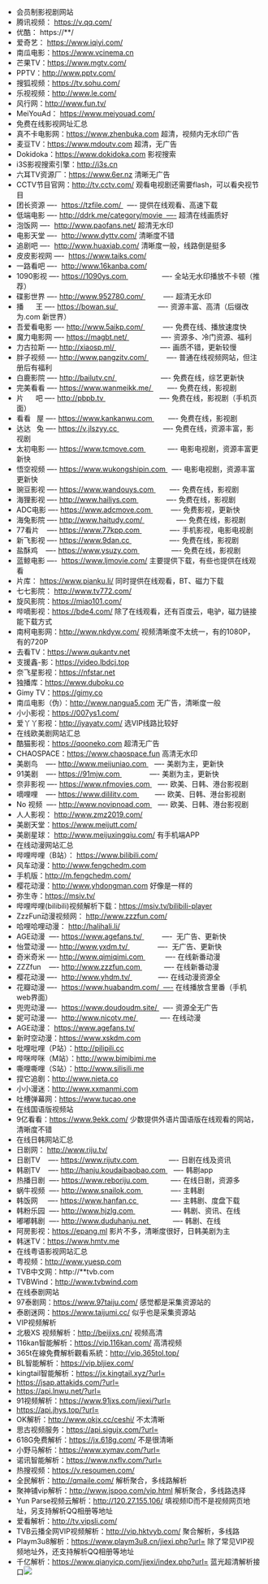 - 会员制影视剧网站
- 腾讯视频： https://v.qq.com/
- 优酷： https://**/
- 爱奇艺： https://www.iqiyi.com/
- 南瓜电影：https://www.vcinema.cn
- 芒果TV：https://www.mgtv.com/
- PPTV：http://www.pptv.com/
- 搜狐视频：https://tv.sohu.com/
- 乐视视频：http://www.le.com/
- 风行网：http://www.fun.tv/
- MeiYouAd： https://www.meiyouad.com/
- 免费在线影视网址汇总
- 真不卡电影网：https://www.zhenbuka.com 超清，视频内无水印广告
- 麦豆TV：https://www.mdoutv.com 超清，无广告
- Dokidoka：https://www.dokidoka.com 影视搜索
- i3S影视搜索引擎：http://i3s.cn
- 六耳TV资源厂：https://www.6er.nz 清晰无广告
- CCTV节目官网：http://tv.cctv.com/ 观看电视剧还需要flash，可以看央视节目
- 团长资源 —-  https://tzfile.com/   —- 提供在线观看、高速下载
- 低端电影 —- http://ddrk.me/category/movie  —- 超清在线画质好
- 泡饭网 —-  http://www.paofans.net/ 超清无水印
- 电影天堂 —-  http://www.dyttv.com/ 清晰度不错
- 追剧吧 —-  http://www.huaxiab.com/ 清晰度一般，线路倒是挺多
- 皮皮影视网 —-  https://www.taiks.com/
- 一路看吧 —-  http://www.16kanba.com/
- 1090影视 —- https://1090ys.com                  —- 全站无水印播放不卡顿（推荐）
- 碟影世界 —- http://www.952780.com/          —- 超清无水印
- 播      王 —- https://bowan.su/                     —- 资源丰富、高清（后缀改为.com 新世界）
- 吾爱看电影 —- http://www.5aikp.com/          —- 免费在线、播放速度快
- 魔力电影网 —- https://magbt.net/                 —- 资源多、冷门资源、福利
- 力古拉斯 —- http://xiaosp.ml/                       —- 画质不错，更新较慢
- 胖子视频 —- http://www.pangzitv.com/          —- 普通在线视频网站，但注册后有福利
- 白鹿影院 —- http://bailutv.cn/                       —- 免费在线，综艺更新快
- 完美看看 —- https://www.wanmeikk.me/        —- 免费在线，影视剧
- 片      吧 —- http://pbpb.tv                            —- 免费在线，影视剧（手机页面）
- 看看   屋 —- https://www.kankanwu.com        —- 免费在线，影视剧
- 达达   兔 —- https://v.jlszyy.cc                       —- 免费在线，资源丰富，影视剧
- 太初电影 —- https://www.tcmove.com            —- 电影电视剧，资源丰富更新快
- 悟空视频 —- https://www.wukongshipin.com   —- 电影电视剧，资源丰富更新快
- 豌豆影视 —- https://www.wandouys.com        —- 免费在线，影视剧
- 海狸影视 —- http://www.hailiys.com               —- 免费在线，影视剧
- ADC电影 —- https://www.adcmove.com          —- 免费影视，更新快
- 海兔影院 —- http://www.haitudy.com/                 —- 免费在线，影视剧
- 77看片    —- https://www.77kpp.com               —- 手机影视，电影电视剧
- 新飞影视 —- https://www.9dan.cc                    —- 免费在线，影视剧
- 盐酥鸡    —- https://www.ysuzy.com                 —- 免费在线，影视剧
- 蓝鲸电影 —-  https://www.ljmovie.com/ 主要提供下载，有些也提供在线观看
- 片库： https://www.pianku.li/ 同时提供在线观看，BT、磁力下载
- 七七影院： http://www.tv772.com/
- 旋风影院：https://miao101.com/
- 哔嘀影视：https://bde4.com/ 除了在线观看，还有百度云，电驴，磁力链接能下载方式
- 南柯电影网：http://www.nkdyw.com/ 视频清晰度不太统一，有的1080P，有的720P
- 去看TV：https://www.qukantv.net
- 支援鑫-影：https://video.lbdcj.top
- 奈飞星影视：https://nfstar.net
- 独播库：https://www.duboku.co
- Gimy TV：https://gimy.co
- 南瓜电影（伪）：http://www.nangua5.com 无广告，清晰度一般
- 小小影视：https://007ys1.com/
- 爱丫丫影视：http://iyayatv.com/ 选VIP线路比较好
- 在线欧美剧网站汇总
- 酷猫影视：https://qooneko.com 超清无广告
- CHAOSPACE：https://www.chaospace.fun 高清无水印
- 美剧鸟    —- http://www.meijuniao.com    —- 美剧为主，更新快
- 91美剧    —- https://91mjw.com               —- 美剧为主，更新快
- 奈非影视 —- https://www.nfmovies.com    —- 欧美、日韩、港台影视剧
- 嘀哩哩    —- https://www.dililitv.com         —- 欧美、日韩、港台影视剧
- No 视频  —- http://www.novipnoad.com    —- 欧美、日韩、港台影视剧
- 人人影视： http://www.zmz2019.com/
- 美剧天堂：https://www.meijutt.com/
- 美剧星球： http://www.meijuxingqiu.com/ 有手机端APP
- 在线动漫网站汇总
- 哔哩哔哩（B站）： https://www.bilibili.com/
- 风车动漫：http://www.fengchedm.com
- 手机版：http://m.fengchedm.com/
- 樱花动漫：http://www.yhdongman.com 好像是一样的
- 弥生寺：https://msiv.tv/
- 哔哩哔哩(bilibili)视频解析下载：https://msiv.tv/bilibili-player
- ZzzFun动漫视频网： http://www.zzzfun.com/
- 哈哩哈哩动漫： http://halihali.li/
- AGE动漫  —- https://www.agefans.tv/          —-  无广告、更新快
- 怡萱动漫 —- http://www.yxdm.tv/               —-  无广告、更新快
- 奇米奇米 —- http://www.qimiqimi.com           —- 在线新番动漫
- ZZZfun    —- http://www.zzzfun.com            —- 在线新番动漫
- 樱花动漫 —-  http://www.yhdm.tv/              —- 在线动漫资源全
- 花瓣动漫 —-  https://www.huabandm.com/  —- 在线播放含里番（手机web界面）
- 兜兜动漫 —-  https://www.doudoudm.site/   —- 资源全无广告
- 妮可动漫 —-  http://www.nicotv.me/            —- 在线动漫
- AGE动漫： https://www.agefans.tv/
- 新时空动漫：https://www.xskdm.com
- 吡哩吡哩（P站）：http://pilipili.cc
- 哔咪哔咪（M站）：http://www.bimibimi.me
- 嘶哩嘶哩（S站）：http://www.silisili.me
- 捏它追剧：http://www.nieta.co
- 小小漫迷：http://www.xxmanmi.com
- 吐槽弹幕网：https://www.tucao.one
- 在线国语版视频站
- 9亿看看：https://www.9ekk.com/ 少数提供外语片国语版在线观看的网站，清晰度不错
- 在线日韩网站汇总
- 日剧网： http://www.riju.tv/
- 日剧TV    —- https://www.rijutv.com                —- 日剧在线及资讯
- 韩剧TV    —- http://hanju.koudaibaobao.com    —- 韩剧app
- 热播日剧  —- https://www.reboriju.com            —- 在线日剧，资源多
- 蜗牛视频  —- http://www.snailok.com               —- 主韩剧
- 韩饭网     —- https://www.hanfan.cc                 —- 主韩剧、度盘下载
- 韩粉乐园  —- http://www.hjzlg.com                   —- 韩剧、资讯、在线
- 嘟嘟韩剧  —- http://www.duduhanju.net            —- 韩剧、在线
- 阿房影视：https://epang.ml 影片不多，清晰度很好，日韩美剧为主
- 韩迷TV：https://www.hmtv.me
- 在线粤语影视网站汇总
- 粤视频：http://www.yuesp.com
- TVB中文网：http://**tvb.com
- TVBWind：http://www.tvbwind.com
- 在线泰剧网站
- 97泰剧网：https://www.97taiju.com/ 感觉都是采集资源站的
- 泰剧迷网：https://www.taijumi.cc/ 似乎也是采集资源站
- VIP视频解析
- 北极XS 视频解析：http://beijixs.cn/ 视频高清
- 116kan智能解析：https://vip.116kan.com/ 高清视频
- 365t在線免費解析觀看系統：http://vip.365tol.top/
- BL智能解析：https://vip.bljiex.com/
- kingtail智能解析：https://jx.kingtail.xyz/?url=
- https://jsap.attakids.com/?url=
- https://api.lnwu.net/?url=
- 91视频解析：https://www.91jxs.com/jiexi/?url=
- https://api.jhys.top/?url=
- OK解析：http://www.okjx.cc/ceshi/ 不太清晰
- 思古视频服务：https://api.sigujx.com/?url=
- 618G免费解析：https://jx.618g.com/ 不是很清晰
- 小野马解析：https://www.xymav.com/?url=
- 诺讯智能解析：https://www.nxflv.com/?url=
- 热搜视频：https://v.resoumen.com/
- 全民解析：http://qmaile.com/ 解析聚合，多线路解析
- 聚神铺vip解析：http://www.jspoo.com/vip.html 解析聚合，多线路选择
- Yun Parse视频云解析：http://120.27.155.106/ 填视频ID而不是视频网页地址，另支持解析QQ相册等地址
- 爱看解析：http://tv.vipsli.com/
- TVB云播全网VIP视频解析：http://vip.hktvyb.com/ 聚合解析，多线路
- Playm3u8解析：https://www.playm3u8.cn/jiexi.php?url= 除了常见VIP视频地址外，还支持解析QQ相册等地址
- 千亿解析：https://www.qianyicp.com/jiexi/index.php?url= 蓝光超清解析接口![](https://cdn.jsdelivr.net/gh/hishis/forum-master/public/images/patch.gif)
